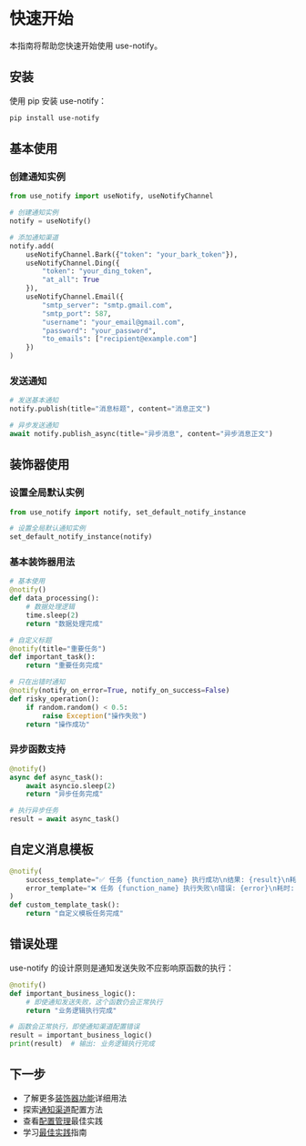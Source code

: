 # 快速开始

本指南将帮助您快速开始使用 use-notify。

## 安装

使用 pip 安装 use-notify：

```bash
pip install use-notify
```

## 基本使用

### 创建通知实例

```python
from use_notify import useNotify, useNotifyChannel

# 创建通知实例
notify = useNotify()

# 添加通知渠道
notify.add(
    useNotifyChannel.Bark({"token": "your_bark_token"}),
    useNotifyChannel.Ding({
        "token": "your_ding_token",
        "at_all": True
    }),
    useNotifyChannel.Email({
        "smtp_server": "smtp.gmail.com",
        "smtp_port": 587,
        "username": "your_email@gmail.com",
        "password": "your_password",
        "to_emails": ["recipient@example.com"]
    })
)
```

### 发送通知

```python
# 发送基本通知
notify.publish(title="消息标题", content="消息正文")

# 异步发送通知
await notify.publish_async(title="异步消息", content="异步消息正文")
```

## 装饰器使用

### 设置全局默认实例

```python
from use_notify import notify, set_default_notify_instance

# 设置全局默认通知实例
set_default_notify_instance(notify)
```

### 基本装饰器用法

```python
# 基本使用
@notify()
def data_processing():
    # 数据处理逻辑
    time.sleep(2)
    return "数据处理完成"

# 自定义标题
@notify(title="重要任务")
def important_task():
    return "重要任务完成"

# 只在出错时通知
@notify(notify_on_error=True, notify_on_success=False)
def risky_operation():
    if random.random() < 0.5:
        raise Exception("操作失败")
    return "操作成功"
```

### 异步函数支持

```python
@notify()
async def async_task():
    await asyncio.sleep(2)
    return "异步任务完成"

# 执行异步任务
result = await async_task()
```

## 自定义消息模板

```python
@notify(
    success_template="✅ 任务 {function_name} 执行成功\n结果: {result}\n耗时: {execution_time:.2f}秒",
    error_template="❌ 任务 {function_name} 执行失败\n错误: {error}\n耗时: {execution_time:.2f}秒"
)
def custom_template_task():
    return "自定义模板任务完成"
```

## 错误处理

use-notify 的设计原则是通知发送失败不应影响原函数的执行：

```python
@notify()
def important_business_logic():
    # 即使通知发送失败，这个函数仍会正常执行
    return "业务逻辑执行完成"

# 函数会正常执行，即使通知渠道配置错误
result = important_business_logic()
print(result)  # 输出: 业务逻辑执行完成
```

## 下一步

- 了解更多[装饰器功能](decorator)详细用法
- 探索[通知渠道](channels)配置方法
- 查看[配置管理](configuration)最佳实践
- 学习[最佳实践](best-practices)指南
